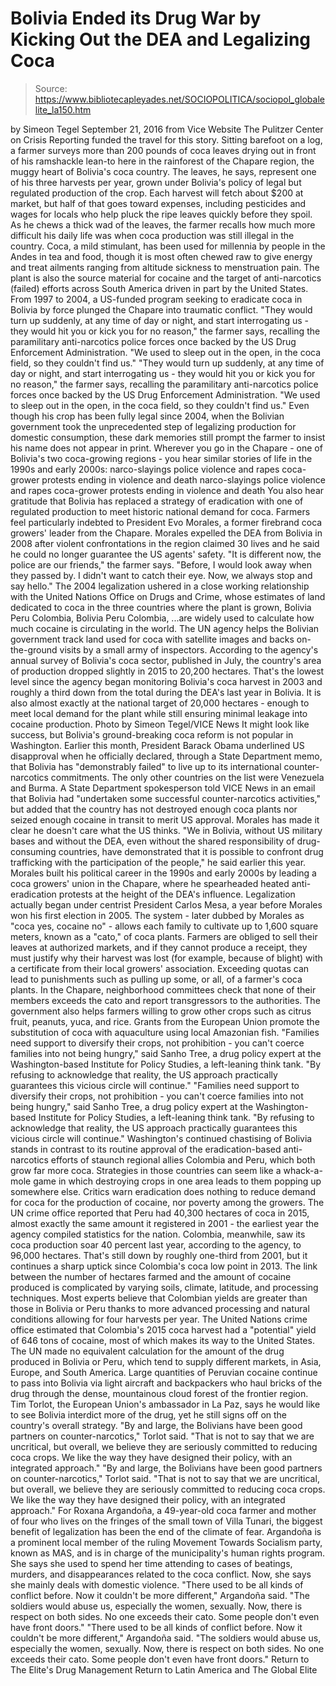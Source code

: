 # Bolivia Ended its Drug War by Kicking Out the DEA and Legalizing Coca

> Source: https://www.bibliotecapleyades.net/SOCIOPOLITICA/sociopol_globalelite_la150.htm

by Simeon Tegel September 21, 2016
from Vice Website
The Pulitzer Center on Crisis Reporting
funded the travel for this story.
Sitting barefoot on a log, a farmer surveys more than 200 pounds of coca leaves drying out in front of his ramshackle lean-to here in the rainforest of the Chapare region, the muggy heart of Bolivia's coca country.
The leaves, he says, represent one of his three harvests per year, grown under Bolivia's policy of legal but regulated production of the crop.
Each harvest will fetch about $200 at market, but half of that goes toward expenses, including pesticides and wages for locals who help pluck the ripe leaves quickly before they spoil.
As he chews a thick wad of the leaves, the farmer recalls how much more difficult his daily life was when coca production was still illegal in the country.
Coca, a mild stimulant, has been used for millennia by people in the Andes in tea and food, though it is most often chewed raw to give energy and treat ailments ranging from altitude sickness to menstruation pain.
The plant is also the source material for cocaine and the target of anti-narcotics (failed) efforts across South America driven in part by the United States.
From 1997 to 2004, a US-funded program seeking to eradicate coca in Bolivia by force plunged the Chapare into traumatic conflict.
"They would turn up suddenly, at any time of day or night, and start interrogating us - they would hit you or kick you for no reason," the farmer says, recalling the paramilitary anti-narcotics police forces once backed by the US Drug Enforcement Administration. "We used to sleep out in the open, in the coca field, so they couldn't find us."
"They would turn up suddenly, at any time of day or night, and start interrogating us - they would hit you or kick you for no reason," the farmer says, recalling the paramilitary anti-narcotics police forces once backed by the US Drug Enforcement Administration.
"We used to sleep out in the open, in the coca field, so they couldn't find us."
Even though his crop has been fully legal since 2004, when the Bolivian government took the unprecedented step of legalizing production for domestic consumption, these dark memories still prompt the farmer to insist his name does not appear in print.
Wherever you go in the Chapare - one of Bolivia's two coca-growing regions - you hear similar stories of life in the 1990s and early 2000s:
narco-slayings police violence and rapes coca-grower protests ending in violence and death
narco-slayings
police violence and rapes
coca-grower protests ending in violence and death
You also hear gratitude that Bolivia has replaced a strategy of eradication with one of regulated production to meet historic national demand for coca.
Farmers feel particularly indebted to President Evo Morales, a former firebrand coca growers' leader from the Chapare.
Morales expelled the DEA from Bolivia in 2008 after violent confrontations in the region claimed 30 lives and he said he could no longer guarantee the US agents' safety.
"It is different now, the police are our friends," the farmer says. "Before, I would look away when they passed by. I didn't want to catch their eye. Now, we always stop and say hello."
The 2004 legalization ushered in a close working relationship with the United Nations Office on Drugs and Crime, whose estimates of land dedicated to coca in the three countries where the plant is grown,
Bolivia Peru Colombia,
Bolivia
Peru
Colombia,
...are widely used to calculate how much cocaine is circulating in the world.
The UN agency helps the Bolivian government track land used for coca with satellite images and backs on-the-ground visits by a small army of inspectors.
According to the agency's annual survey of Bolivia's coca sector, published in July, the country's area of production dropped slightly in 2015 to 20,200 hectares.
That's the lowest level since the agency began monitoring Bolivia's coca harvest in 2003 and roughly a third down from the total during the DEA's last year in Bolivia.
It is also almost exactly at the national target of 20,000 hectares - enough to meet local demand for the plant while still ensuring minimal leakage into cocaine production.
Photo by Simeon Tegel/VICE News
It might look like success, but Bolivia's ground-breaking coca reform is not popular in Washington.
Earlier this month, President Barack Obama underlined US disapproval when he officially declared, through a State Department memo, that Bolivia has "demonstrably failed" to live up to its international counter-narcotics commitments.
The only other countries on the list were Venezuela and Burma.
A State Department spokesperson told VICE News in an email that Bolivia had "undertaken some successful counter-narcotics activities," but added that the country has not destroyed enough coca plants nor seized enough cocaine in transit to merit US approval.
Morales has made it clear he doesn't care what the US thinks.
"We in Bolivia, without US military bases and without the DEA, even without the shared responsibility of drug-consuming countries, have demonstrated that it is possible to confront drug trafficking with the participation of the people," he said earlier this year.
Morales built his political career in the 1990s and early 2000s by leading a coca growers' union in the Chapare, where he spearheaded heated anti-eradication protests at the height of the DEA's influence.
Legalization actually began under centrist President Carlos Mesa, a year before Morales won his first election in 2005.
The system - later dubbed by Morales as "coca yes, cocaine no" - allows each family to cultivate up to 1,600 square meters, known as a "cato," of coca plants. Farmers are obliged to sell their leaves at authorized markets, and if they cannot produce a receipt, they must justify why their harvest was lost (for example, because of blight) with a certificate from their local growers' association.
Exceeding quotas can lead to punishments such as pulling up some, or all, of a farmer's coca plants. In the Chapare, neighborhood committees check that none of their members exceeds the cato and report transgressors to the authorities.
The government also helps farmers willing to grow other crops such as citrus fruit, peanuts, yuca, and rice.
Grants from the European Union promote the substitution of coca with aquaculture using local Amazonian fish.
"Families need support to diversify their crops, not prohibition - you can't coerce families into not being hungry," said Sanho Tree, a drug policy expert at the Washington-based Institute for Policy Studies, a left-leaning think tank. "By refusing to acknowledge that reality, the US approach practically guarantees this vicious circle will continue."
"Families need support to diversify their crops, not prohibition - you can't coerce families into not being hungry," said Sanho Tree, a drug policy expert at the Washington-based Institute for Policy Studies, a left-leaning think tank.
"By refusing to acknowledge that reality, the US approach practically guarantees this vicious circle will continue."
Washington's continued chastising of Bolivia stands in contrast to its routine approval of the eradication-based anti-narcotics efforts of staunch regional allies Colombia and Peru, which both grow far more coca.
Strategies in those countries can seem like a whack-a-mole game in which destroying crops in one area leads to them popping up somewhere else. Critics warn eradication does nothing to reduce demand for coca for the production of cocaine, nor poverty among the growers.
The UN crime office reported that Peru had 40,300 hectares of coca in 2015, almost exactly the same amount it registered in 2001 - the earliest year the agency compiled statistics for the nation.
Colombia, meanwhile, saw its coca production soar 40 percent last year, according to the agency, to 96,000 hectares. That's still down by roughly one-third from 2001, but it continues a sharp uptick since Colombia's coca low point in 2013.
The link between the number of hectares farmed and the amount of cocaine produced is complicated by varying soils, climate, latitude, and processing techniques. Most experts believe that Colombian yields are greater than those in Bolivia or Peru thanks to more advanced processing and natural conditions allowing for four harvests per year.
The United Nations crime office estimated that Colombia's 2015 coca harvest had a "potential" yield of 646 tons of cocaine, most of which makes its way to the United States.
The UN made no equivalent calculation for the amount of the drug produced in Bolivia or Peru, which tend to supply different markets, in Asia, Europe, and South America.
Large quantities of Peruvian cocaine continue to pass into Bolivia via light aircraft and backpackers who haul bricks of the drug through the dense, mountainous cloud forest of the frontier region.
Tim Torlot, the European Union's ambassador in La Paz, says he would like to see Bolivia interdict more of the drug, yet he still signs off on the country's overall strategy.
"By and large, the Bolivians have been good partners on counter-narcotics," Torlot said. "That is not to say that we are uncritical, but overall, we believe they are seriously committed to reducing coca crops. We like the way they have designed their policy, with an integrated approach."
"By and large, the Bolivians have been good partners on counter-narcotics," Torlot said.
"That is not to say that we are uncritical, but overall, we believe they are seriously committed to reducing coca crops. We like the way they have designed their policy, with an integrated approach."
For Roxana Argandoña, a 49-year-old coca farmer and mother of four who lives on the fringes of the small town of Villa Tunari, the biggest benefit of legalization has been the end of the climate of fear.
Argandoña is a prominent local member of the ruling Movement Towards Socialism party, known as MAS, and is in charge of the municipality's human rights program.
She says she used to spend her time attending to cases of beatings, murders, and disappearances related to the coca conflict.
Now, she says she mainly deals with domestic violence.
"There used to be all kinds of conflict before. Now it couldn't be more different," Argandoña said. "The soldiers would abuse us, especially the women, sexually. Now, there is respect on both sides. No one exceeds their cato. Some people don't even have front doors."
"There used to be all kinds of conflict before. Now it couldn't be more different," Argandoña said.
"The soldiers would abuse us, especially the women, sexually. Now, there is respect on both sides. No one exceeds their cato. Some people don't even have front doors."
Return to The Elite's Drug Management
Return to Latin America and The Global Elite
